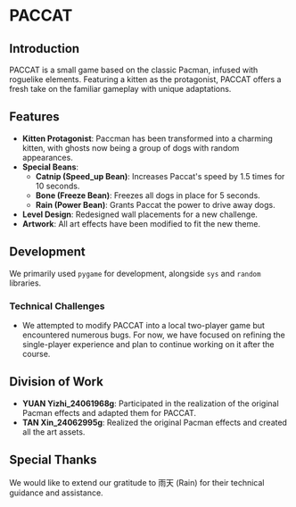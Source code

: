 # PACCAT

## Introduction
PACCAT is a small game based on the classic Pacman, infused with roguelike elements. Featuring a kitten as the protagonist, PACCAT offers a fresh take on the familiar gameplay with unique adaptations.

## Features
- **Kitten Protagonist**: Paccman has been transformed into a charming kitten, with ghosts now being a group of dogs with random appearances.
- **Special Beans**:
  - **Catnip (Speed_up Bean)**: Increases Paccat's speed by 1.5 times for 10 seconds.
  - **Bone (Freeze Bean)**: Freezes all dogs in place for 5 seconds.
  - **Rain (Power Bean)**: Grants Paccat the power to drive away dogs.
- **Level Design**: Redesigned wall placements for a new challenge.
- **Artwork**: All art effects have been modified to fit the new theme.

## Development
We primarily used `pygame` for development, alongside `sys` and `random` libraries.

### Technical Challenges
- We attempted to modify PACCAT into a local two-player game but encountered numerous bugs. For now, we have focused on refining the single-player experience and plan to continue working on it after the course.

## Division of Work
- **YUAN Yizhi_24061968g**: Participated in the realization of the original Pacman effects and adapted them for PACCAT.
- **TAN Xin_24062995g**: Realized the original Pacman effects and created all the art assets.

## Special Thanks
We would like to extend our gratitude to 雨天 (Rain) for their technical guidance and assistance.
